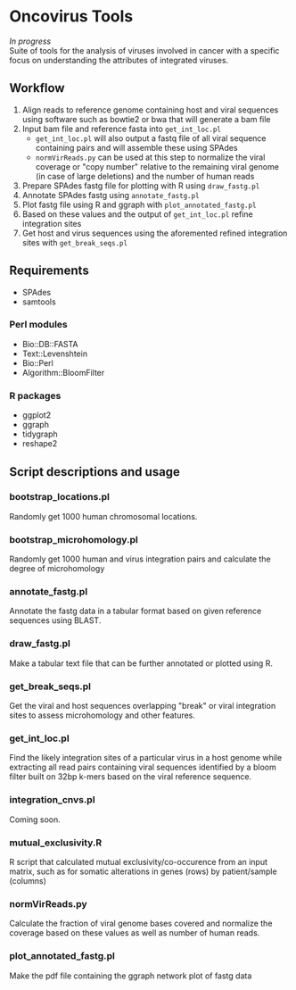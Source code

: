 # Oncovirus Tools
*In progress*  
Suite of tools for the analysis of viruses involved in cancer with a specific focus on understanding the attributes of integrated viruses.

## Workflow
1. Align reads to reference genome containing host and viral sequences using software such as bowtie2 or bwa that will generate a bam file
2. Input bam file and reference fasta into `get_int_loc.pl`
   * `get_int_loc.pl` will also output a fastq file of all viral sequence containing pairs and will assemble these using SPAdes
   * `normVirReads.py` can be used at this step to normalize the viral coverage or "copy number" relative to the remaining viral genome (in case of large deletions) and the number of human reads
3. Prepare SPAdes fastg file for plotting with R using `draw_fastg.pl`
4. Annotate SPAdes fastg using `annotate_fastg.pl`
5. Plot fastg file using R and ggraph with `plot_annotated_fastg.pl`
6. Based on these values and the output of `get_int_loc.pl` refine integration sites
7. Get host and virus sequences using the aforemented refined integration sites with `get_break_seqs.pl`

## Requirements
* SPAdes
* samtools
### Perl modules
* Bio::DB::FASTA
* Text::Levenshtein
* Bio::Perl
* Algorithm::BloomFilter
### R packages
* ggplot2
* ggraph
* tidygraph
* reshape2

## Script descriptions and usage
### bootstrap_locations.pl
Randomly get 1000 human chromosomal locations.
### bootstrap_microhomology.pl
Randomly get 1000  human and virus integration pairs and calculate the degree of microhomology
### annotate_fastg.pl
Annotate the fastg data in a tabular format based on given reference sequences using BLAST.
### draw_fastg.pl
Make a tabular text file that can be further annotated or plotted using R.
### get_break_seqs.pl
Get the viral and host sequences overlapping "break" or viral integration sites to assess microhomology and other features.
### get_int_loc.pl
Find the likely integration sites of a particular virus in a host genome while extracting all read pairs containing viral sequences identified by a bloom filter built on 32bp k-mers based on the viral reference sequence.
### integration_cnvs.pl
Coming soon.
### mutual_exclusivity.R
R script that calculated mutual exclusivity/co-occurence from an input matrix, such as for somatic alterations in genes (rows) by patient/sample (columns)
### normVirReads.py
Calculate the fraction of viral genome bases covered and normalize the coverage based on these values as well as number of human reads.
### plot_annotated_fastg.pl
Make the pdf file containing the ggraph network plot of fastg data
